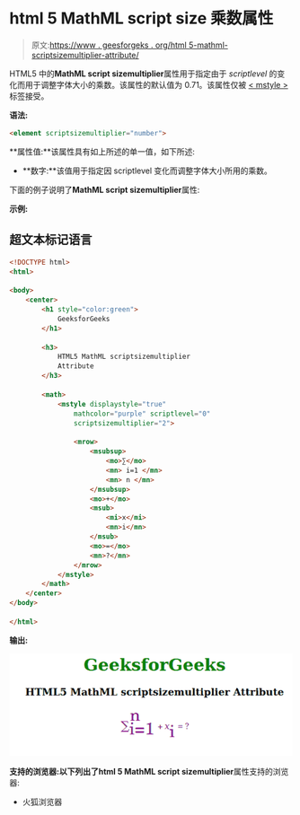 # html 5 MathML script size 乘数属性

> 原文:[https://www . geesforgeks . org/html 5-mathml-scriptsizemultiplier-attribute/](https://www.geeksforgeeks.org/html5-mathml-scriptsizemultiplier-attribute/)

HTML5 中的**MathML script sizemultiplier**属性用于指定由于 *scriptlevel* 的变化而用于调整字体大小的乘数。该属性的默认值为 0.71。该属性仅被 [< mstyle >](https://www.geeksforgeeks.org/html5-mathml-style-tag/) 标签接受。

**语法:**

```html
<element scriptsizemultiplier="number">
```

**属性值:**该属性具有如上所述的单一值，如下所述:

*   **数字:**该值用于指定因 scriptlevel 变化而调整字体大小所用的乘数。

下面的例子说明了**MathML script sizemultiplier**属性:

**示例:**

## 超文本标记语言

```html
<!DOCTYPE html>
<html>

<body>
    <center>
        <h1 style="color:green">
            GeeksforGeeks
        </h1>

        <h3>
            HTML5 MathML scriptsizemultiplier
            Attribute
        </h3>

        <math>
            <mstyle displaystyle="true"
                mathcolor="purple" scriptlevel="0" 
                scriptsizemultiplier="2">

                <mrow>
                    <msubsup>
                        <mo>∑</mo>
                        <mn> i=1 </mn>
                        <mn> n </mn>
                    </msubsup>
                    <mo>+</mo>
                    <msub>
                        <mi>x</mi>
                        <mn>i</mn>
                    </msub>
                    <mo>=</mo>
                    <mn>?</mn>
                </mrow>
            </mstyle>
        </math>
    </center>
</body>

</html>
```

**输出:**

![](img/64ca3ff7867386aa7643e6a07f68d6c2.png)

**支持的浏览器:**以下列出了**html 5 MathML script sizemultiplier**属性支持的浏览器:

*   火狐浏览器